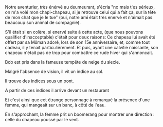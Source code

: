 Notre aventurier, très énérvé au deumeurant, s'écria "no mais t'es sérieux, on m'a volé mon chapi-chapeau, si je retrouve celui qui a fait ça, sur la tête de mon chat que je le tue"  (oui, notre ami était très enervé et n'aimait pas beaucoup son animal de compagnie).

S'il était si en colère, si enervé suite à cette acte, (que nous pouvons qualifier d'inacceptable) c'était pour deux raisons: Ce chapeau lui avait été offert par sa Môman adoré, lors de son 15e anniversaire, et, comme tout cadeau, il y tenait particulièrement. Et puis, ayant une calvitie naissante, son chapeau n'était pas de trop pour combattre ce rude hiver qui s'annoncait.

Bob est pris dans la fameuse tempête de neige du siecle.

Malgré l'absence de vision, il vit un indice au sol.

Il trouve des indices sous un pont.

A partir de ces indices il arrive devant un restaurant

Et c'est ainsi que cet étrange personnage à remarqué la présence d'une femme, qui mangeait sur un banc, à côté de l'eau.

En s'approchant, la femme prit un boomerang pour montrer une direction : celle du chapeau poussé par le vent.